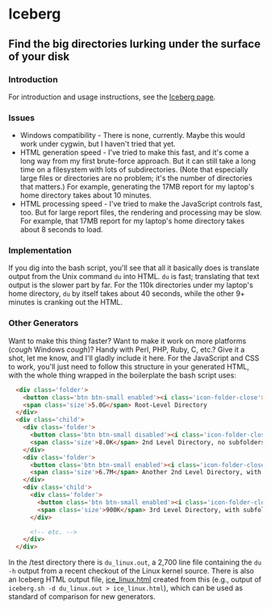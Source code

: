 # Iceberg
## Find the big directories lurking under the surface of your disk

### Introduction

For introduction and usage instructions, see the [Iceberg page](http://cgrayson.github.com/iceberg/).

### Issues

* Windows compatibility - There is none, currently. Maybe this would work under cygwin, but I
haven't tried that yet.
* HTML generation speed - I've tried to make this fast, and it's come a long way from my first
brute-force approach. But it can still take a long time on a filesystem with lots of subdirectories.
(Note that especially large files or directories are no problem; it's the number of directories
that matters.) For example, generating the 17MB report for my laptop's home directory takes
about 10 minutes.
* HTML processing speed - I've tried to make the JavaScript controls fast, too. But for large
report files, the rendering and processing may be slow. For example, that 17MB report for my
laptop's home directory takes about 8 seconds to load.

### Implementation

If you dig into the bash script, you'll see that all it basically does is translate output from the
Unix command `du` into HTML. `du` is fast; translating that text output is the slower part by far.
For the 110k directories under my laptop's home directory, `du` by itself takes about 40 seconds, while
the other 9+ minutes is cranking out the HTML.

### Other Generators

Want to make this thing faster? Want to make it work on more platforms (*cough* Windows *cough*)?
Handy with Perl, PHP, Ruby, C, etc.? Give it a shot, let me know, and I'll gladly include it here. For
the JavaScript and CSS to work, you'll just need to follow this structure in your generated HTML, with
the whole thing wrapped in the boilerplate the bash script uses:

```html
  <div class='folder'>
    <button class='btn btn-small enabled'><i class='icon-folder-close'></i></button>
    <span class='size'>5.0G</span> Root-Level Directory
  </div>
  <div class='child'>
    <div class='folder'>
      <button class='btn btn-small disabled'><i class='icon-folder-close'></i></button>
      <span class='size'>8.0K</span> 2nd Level Directory, no subfolders
    </div>
    <div class='folder'>
      <button class='btn btn-small enabled'><i class='icon-folder-close'></i></button>
      <span class='size'>6.7M</span> Another 2nd Level Directory, with subfolders
    </div>
    <div class='child'>
      <div class='folder'>
        <button class='btn btn-small enabled'><i class='icon-folder-close'></i></button>
        <span class='size'>900K</span> 3rd Level Directory, with subfolders
      </div>

      <!-- etc. -->
    </div>
  </div>
```

In the /test directory there is `du_linux.out`, a 2,700 line file containing the `du -h`
output from a recent checkout of the Linux kernel source. There is also an Iceberg HTML
output file, [ice_linux.html](http://cgrayson.github.com/iceberg/test/ice_linux.html)
created from this (e.g., output of `iceberg.sh -d du_linux.out > ice_linux.html`),
which can be used as standard of comparison for new generators.
